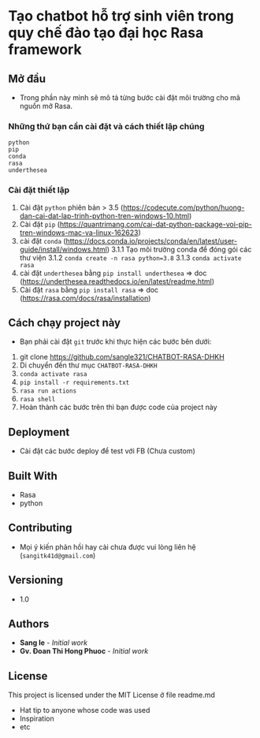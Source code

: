 # Tạo chatbot hỗ trợ sinh viên trong quy chế đào tạo đại học Rasa framework

## Mở đầu
- Trong phần này mình sẽ mô tả từng bước cài đặt môi trường cho  mã nguồn mở Rasa.

### Những thứ bạn cần cài đặt và cách thiết lập chúng

```
python
pip
conda
rasa
underthesea
```

### Cài đặt thiết lập 
1. Cài đặt `python` phiên bản > 3.5 (https://codecute.com/python/huong-dan-cai-dat-lap-trinh-python-tren-windows-10.html)
2. Cài đặt `pip` (https://quantrimang.com/cai-dat-python-package-voi-pip-tren-windows-mac-va-linux-162623)
3. cài đặt `conda` (https://docs.conda.io/projects/conda/en/latest/user-guide/install/windows.html)
        3.1.1 Tạo môi trường conda để đóng gói các thư viện 
        3.1.2 `conda create -n rasa python=3.8`
        3.1.3 `conda activate rasa`
4. cài đặt `underthesea` bằng `pip install underthesea` => doc (https://underthesea.readthedocs.io/en/latest/readme.html)
5. Cài đặt `rasa` bằng  `pip install rasa` => doc (https://rasa.com/docs/rasa/installation)

## Cách chạy project này
- Bạn phải cài đặt `git` trước khi thực hiện các bước bên dưới:
1. git clone  https://github.com/sangle321/CHATBOT-RASA-DHKH
2. Di chuyển đến thư mục `CHATBOT-RASA-DHKH`
3. `conda activate rasa`
4. `pip install -r requirements.txt`
5. `rasa run actions`
6. `rasa shell`
7. Hoàn thành các bước trên thì bạn được code của project này

## Deployment
- Cài đặt các bước deploy để test với FB (Chưa custom)

## Built With
- Rasa
- python

## Contributing
- Mọi ý kiến phản hồi hay cài chưa được vui lòng liên hệ (`sangitk41d@gmail.com`)

## Versioning
- 1.0

## Authors

* **Sang le** - *Initial work*
* **Gv. Đoan Thi Hong Phuoc** - *Initial work*


## License
This project is licensed under the MIT License ở file readme.md

* Hat tip to anyone whose code was used
* Inspiration
* etc